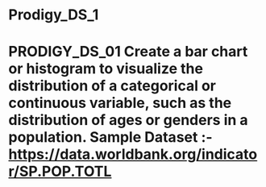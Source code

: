 # Prodigy_DS_1
# PRODIGY_DS_01 Create a bar chart or histogram to visualize the distribution of a categorical or continuous variable, such as the distribution of ages or genders in a population.    Sample Dataset :- https://data.worldbank.org/indicator/SP.POP.TOTL

